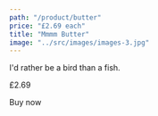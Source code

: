 ```yaml
---
path: "/product/butter"
price: "£2.69 each"
title: "Mmmm Butter"
image: "../src/images/images-3.jpg"
---
```


I'd rather be a bird than a fish.

£2.69

Buy now